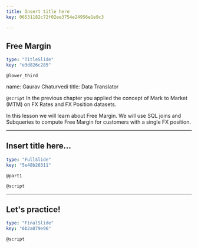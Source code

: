 ```yaml
---
title: Insert title here
key: 06531182c72f02ee3754e24956e1e9c3

---
```

## Free Margin

```yaml
type: "TitleSlide"
key: "e3d826c285"
```

`@lower_third`

name: Gaurav Chaturvedi
title: Data Translator


`@script`
In the previous chapter you applied the concept of Mark to Market (MTM) on FX Rates and FX Position datasets. 

In this lesson we will learn about Free Margin. We will use SQL joins and Subqueries to compute Free Margin for customers with a single FX position.


---
## Insert title here...

```yaml
type: "FullSlide"
key: "5e48b26311"
```

`@part1`



`@script`



---
## Let's practice!

```yaml
type: "FinalSlide"
key: "6b2a879e96"
```

`@script`


